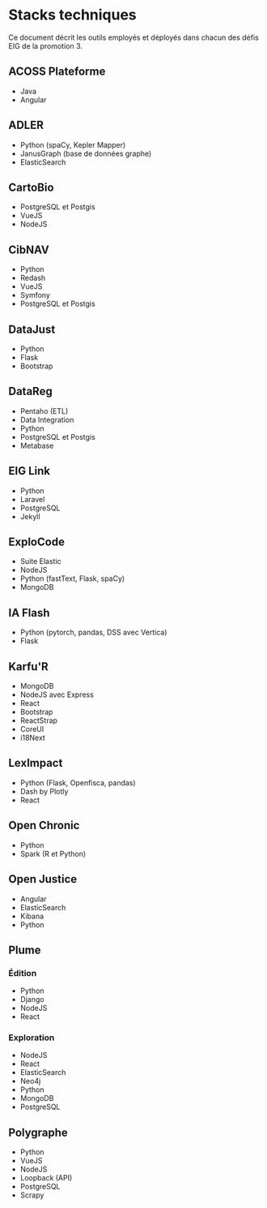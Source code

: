 # Stacks techniques
Ce document décrit les outils employés et déployés dans chacun des défis EIG de la promotion 3.

## ACOSS Plateforme
- Java
- Angular

## ADLER
- Python (spaCy, Kepler Mapper)
- JanusGraph (base de données graphe)
- ElasticSearch

## CartoBio
- PostgreSQL et Postgis
- VueJS
- NodeJS

## CibNAV
- Python
- Redash
- VueJS
- Symfony
- PostgreSQL et Postgis

## DataJust
- Python
- Flask
- Bootstrap

## DataReg
- Pentaho (ETL)
- Data Integration
- Python
- PostgreSQL et Postgis
- Metabase

## EIG Link
- Python
- Laravel
- PostgreSQL
- Jekyll

## ExploCode
- Suite Elastic
- NodeJS
- Python (fastText, Flask, spaCy)
- MongoDB

## IA Flash
- Python (pytorch, pandas, DSS avec Vertica)
- Flask

## Karfu'R
- MongoDB
- NodeJS avec Express
- React
- Bootstrap
- ReactStrap
- CoreUI
- i18Next

## LexImpact
- Python (Flask, Openfisca, pandas)
- Dash by Plotly
- React

## Open Chronic
- Python
- Spark (R et Python)

## Open Justice
- Angular
- ElasticSearch
- Kibana
- Python

## Plume

### Édition
- Python
- Django
- NodeJS
- React

### Exploration
- NodeJS
- React
- ElasticSearch
- Neo4j
- Python
- MongoDB
- PostgreSQL

## Polygraphe
- Python
- VueJS
- NodeJS
- Loopback (API)
- PostgreSQL
- Scrapy

